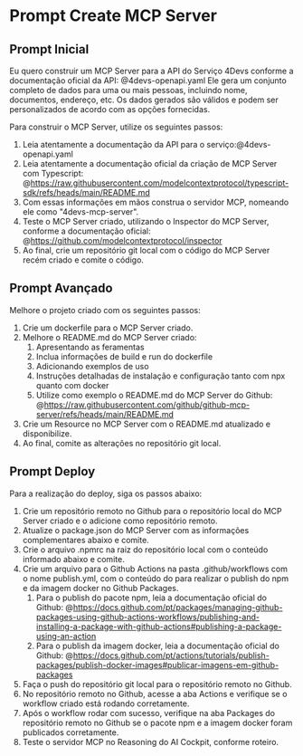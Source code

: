 # Prompt Create MCP Server

## Prompt Inicial

Eu quero construir um MCP Server para a API do Serviço 4Devs conforme a documentação oficial da API: @4devs-openapi.yaml
Ele gera um conjunto completo de dados para uma ou mais pessoas, incluindo nome, documentos, endereço, etc. Os dados gerados são válidos e podem ser personalizados de acordo com as opções fornecidas.

Para construir o MCP Server, utilize os seguintes passos:

1. Leia atentamente a documentação da API para o serviço:@4devs-openapi.yaml
2. Leia atentamente a documentação oficial da criação de MCP Server com Typescript: @https://raw.githubusercontent.com/modelcontextprotocol/typescript-sdk/refs/heads/main/README.md
3. Com essas informações em mãos construa o servidor MCP, nomeando ele como "4devs-mcp-server".
4. Teste o MCP Server criado, utilizando o Inspector do MCP Server, conforme a documentação oficial: @https://github.com/modelcontextprotocol/inspector
5. Ao final, crie um repositório git local com o código do MCP Server recém criado e comite o código.

## Prompt Avançado

Melhore o projeto criado com os seguintes passos:

1. Crie um dockerfile para o MCP Server criado.
2. Melhore o README.md do MCP Server criado:
   1. Apresentando as feramentas
   2. Inclua informações de build e run do dockerfile
   3. Adicionando exemplos de uso
   4. Instruções detalhadas de instalação e configuração tanto com npx quanto com docker
   5. Utilize como exemplo o README.md do MCP Server do Github: @https://raw.githubusercontent.com/github/github-mcp-server/refs/heads/main/README.md
3. Crie um Resource no MCP Server com o README.md atualizado e disponibilize.
4. Ao final, comite as alterações no repositório git local.

## Prompt Deploy

Para a realização do deploy, siga os passos abaixo:

1. Crie um repositório remoto no Github para o repositório local do MCP Server criado e o adicione como repositório remoto.
2. Atualize o package.json do MCP Server com as informações complementares abaixo e comite.
3. Crie o arquivo .npmrc na raiz do repositório local com o conteúdo informado abaixo e comite.
4. Crie um arquivo para o Github Actions na pasta .github/workflows com o nome publish.yml, com o conteúdo do para realizar o publish do npm e da imagem docker no Github Packages.
   1. Para o publish do pacote npm, leia a documentação oficial do Github: @https://docs.github.com/pt/packages/managing-github-packages-using-github-actions-workflows/publishing-and-installing-a-package-with-github-actions#publishing-a-package-using-an-action
   2. Para o publish da imagem docker, leia a documentação oficial do Github: @https://docs.github.com/pt/actions/tutorials/publish-packages/publish-docker-images#publicar-imagens-em-github-packages
5. Faça o push do repositório git local para o repositório remoto no Github.
6. No repositório remoto no Github, acesse a aba Actions e verifique se o workflow criado está rodando corretamente.
7. Após o workflow rodar com sucesso, verifique na aba Packages do repositório remoto no Github se o pacote npm e a imagem docker foram publicados corretamente.
8. Teste o servidor MCP no Reasoning do AI Cockpit, conforme roteiro.
